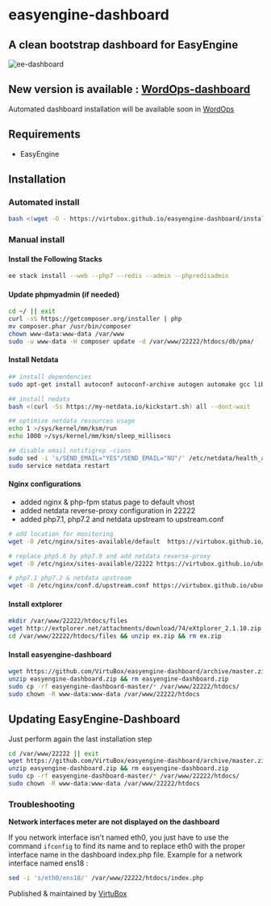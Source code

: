 
# easyengine-dashboard

## A clean bootstrap dashboard for EasyEngine

![ee-dashboard](https://raw.githubusercontent.com/VirtuBox/easyengine-dashboard/master/ee-dashboard.png)

## New version is available : [WordOps-dashboard](https://github.com/WordOps/wordops-dashboard)

Automated dashboard installation will be available soon in [WordOps](https://github.com/WordOps/WordOps)

## Requirements

- EasyEngine

## Installation

### Automated install

```bash
bash <(wget -O - https://virtubox.github.io/easyengine-dashboard/install.sh)
```

### Manual install

#### Install the Following Stacks

```bash
ee stack install --web --php7 --redis --admin --phpredisadmin
```

#### Update phpmyadmin (if needed)

```bash
cd ~/ || exit
curl -sS https://getcomposer.org/installer | php
mv composer.phar /usr/bin/composer
chown www-data:www-data /var/www
sudo -u www-data -H composer update -d /var/www/22222/htdocs/db/pma/
```

#### Install Netdata

```bash
## install dependencies
sudo apt-get install autoconf autoconf-archive autogen automake gcc libmnl-dev lm-sensors make nodejs pkg-config python python-mysqldb python-psycopg2 python-pymongo python-yaml uuid-dev zlib1g-dev -y

## install nedata
bash <(curl -Ss https://my-netdata.io/kickstart.sh) all --dont-wait

## optimize netdata resources usage
echo 1 >/sys/kernel/mm/ksm/run
echo 1000 >/sys/kernel/mm/ksm/sleep_millisecs

## disable email notifigrep -cions
sudo sed -i 's/SEND_EMAIL="YES"/SEND_EMAIL="NO"/' /etc/netdata/health_alarm_notify.conf
sudo service netdata restart
```

#### Nginx configurations

* added nginx & php-fpm status page to default vhost
* added netdata reverse-proxy configuration in 22222
* added php7.1, php7.2 and netdata upstream to upstream.conf

```bash
# add location for monitoring
wget -O /etc/nginx/sites-available/default  https://virtubox.github.io/ubuntu-nginx-web-server/files/etc/nginx/sites-available/default

# replace php5.6 by php7.0 and add netdata reverse-proxy
wget -O /etc/nginx/sites-available/22222 https://virtubox.github.io/ubuntu-nginx-web-server/files/etc/nginx/sites-available/22222

# php7.1 php7.2 & netdata upstream
wget -O /etc/nginx/conf.d/upstream.conf https://virtubox.github.io/ubuntu-nginx-web-server/files/etc/nginx/conf.d/upstream.conf
```

#### Install extplorer

```bash
mkdir /var/www/22222/htdocs/files
wget http://extplorer.net/attachments/download/74/eXtplorer_2.1.10.zip -O /var/www/22222/htdocs/files/ex.zip
cd /var/www/22222/htdocs/files && unzip ex.zip && rm ex.zip
```

#### Install easyengine-dashboard

```bash
wget https://github.com/VirtuBox/easyengine-dashboard/archive/master.zip -O easyengine-dashboard.zip
unzip easyengine-dashboard.zip && rm easyengine-dashboard.zip
sudo cp -rf easyengine-dashboard-master/* /var/www/22222/htdocs/
sudo chown -R www-data:www-data /var/www/22222/htdocs
```

## Updating EasyEngine-Dashboard

Just perform again the last installation step

```bash
cd /var/www/22222 || exit
wget https://github.com/VirtuBox/easyengine-dashboard/archive/master.zip -O easyengine-dashboard.zip
unzip easyengine-dashboard.zip && rm easyengine-dashboard.zip
sudo cp -rf easyengine-dashboard-master/* /var/www/22222/htdocs/
sudo chown -R www-data:www-data /var/www/22222/htdocs
```

### Troubleshooting

**Network interfaces meter are not displayed on the dashboard**

If you network interface isn't named eth0, you just have to use the command `ifconfig` to find its name and to replace eth0 with the proper interface name in the dashboard index.php file.
Example for a network interface named ens18 :

```bash
sed -i 's/eth0/ens18/' /var/www/22222/htdocs/index.php
```

Published & maintained by [VirtuBox](https://virtubox.net)

